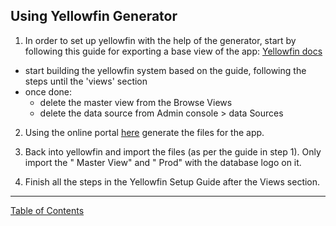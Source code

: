 ## Using Yellowfin Generator

1. In order to set up yellowfin with the help of the generator, start by following this guide for exporting a base view of the app: [Yellowfin docs](https://github.com/i-Sight/isight-self-service/blob/master/docs/yellowfin.md)

- start building the yellowfin system based on the guide, following the steps until the 'views' section
- once done:
	- delete the master view from the Browse Views
	- delete the data source from Admin console > data Sources

2. Using the online portal [here](https://autobot.i-sight.com) generate the files for the app.

3. Back into yellowfin and import the files (as per the guide in step 1). Only import the "<app> Master View" and "<app> Prod" with the database logo on it.

4. Finish all the steps in the Yellowfin Setup Guide after the Views section.

***
[Table of Contents](../README.md)